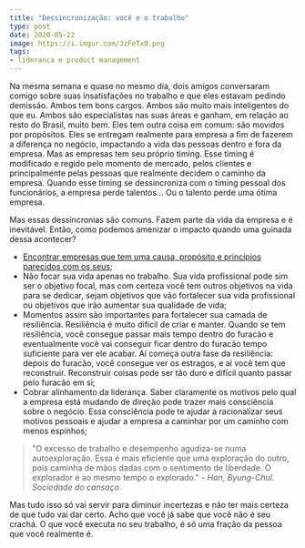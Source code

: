 ```yaml
---
title: "Dessincronização: você e o trabalho"
type: post
date: 2020-05-22
image: https://i.imgur.com/JzFeTxO.png
tags:
- lideranca e product management
---
```


Na mesma semana e quase no mesmo dia, dois amigos conversaram comigo sobre suas insatisfações no trabalho e que eles estavam pedindo demissão. Ambos tem bons cargos. Ambos são muito mais inteligentes do que eu. Ambos são especialistas nas suas áreas e ganham, em relação ao resto do Brasil, muito bem. Eles tem outra coisa em comum: são movidos por propósitos. Eles se entregam realmente para empresa a fim de fazerem a diferença no negócio, impactando a vida das pessoas dentro e fora da empresa. Mas as empresas tem seu próprio timing. Esse timing é modificado e regido pelo momento de mercado, pelos clientes e principalmente pelas pessoas que realmente decidem o caminho da empresa. Quando esse timing se dessincroniza com o timing pessoal dos funcionários, a empresa perde talentos... Ou o talento perde uma ótima empresa.

Mas essas dessincronias são comuns. Fazem parte da vida da empresa e é inevitável. Então, como podemos amenizar o impacto quando uma guinada dessa acontecer? 

- [Encontrar empresas que tem uma causa, propósito e princípios parecidos com os seus](https://diegoeis.com/tenha-uma-causa-n%C3%A3o-um-emprego/);
- Não focar sua vida apenas no trabalho. Sua vida profissional pode sim ser o objetivo focal, mas com certeza você tem outros objetivos na vida para se dedicar, sejam objetivos que vão fortalecer sua vida profissional ou objetivos que irão aumentar sua qualidade de vida;
- Momentos assim são importantes para fortalecer sua camada de resiliência. Resiliência é muito difícil de criar e manter. Quando se tem resiliência, você consegue passar mais tempo dentro do furacão e eventualmente você vai conseguir ficar dentro do furacão tempo suficiente para ver ele acabar. Aí começa outra fase da resiliência: depois do furacão, você consegue ver os estragos, e aí você tem que reconstruir. Reconstruir coisas pode ser tão duro e difícil quanto passar pelo furacão em si;
- Cobrar alinhamento da liderança. Saber claramente os motivos pelo qual a empresa está mudando de direção pode trazer mais consciência sobre o negócio. Essa consciência pode te ajudar a racionalizar seus motivos pessoais e ajudar a empresa a caminhar por um caminho com menos espinhos;

> "O excesso de trabalho e desempenho agudiza-se numa autoexploração. Essa é mais eficiente que uma exploração do outro, pois caminha de mãos dadas com o sentimento de liberdade. O explorador é ao mesmo tempo o explorado." - *Han, Byung-Chul. Sociedade do cansaço*

Mas tudo isso só vai servir para diminuir incertezas e não ter mais certeza de que tudo vai dar certo. Acho que você já sabe que você não é seu crachá. O que você executa no seu trabalho, é só uma fração da pessoa que você realmente é.